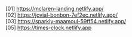 [01] https://mclaren-landing.netlify.app/  
[02] https://jovial-bonbon-7ef2ec.netlify.app/  
[03] https://sparkly-maamoul-59ff54.netlify.app/  
[05] https://times-clock.netlify.app